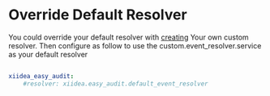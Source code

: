 Override Default Resolver
=========================

You could override your default resolver with [creating](./custom-resolver.md) Your own custom resolver. Then configure as follow to use the custom.event_resolver.service as your default resolver

``` yaml

xiidea_easy_audit:
    #resolver: xiidea.easy_audit.default_event_resolver


```
